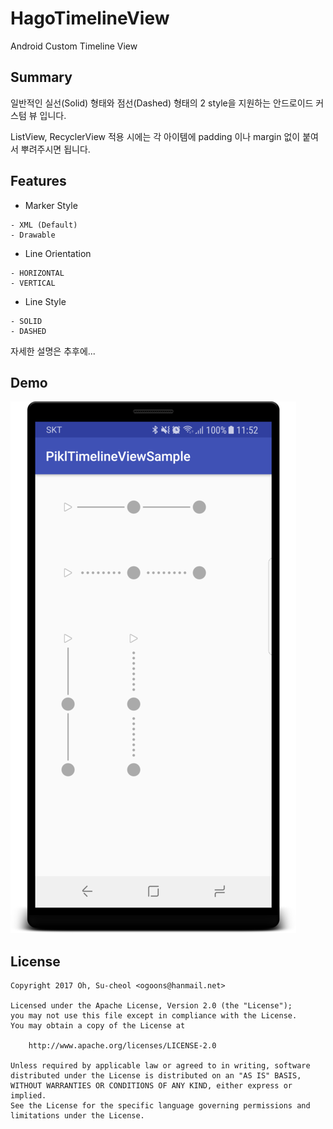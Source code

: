 # HagoTimelineView

Android Custom Timeline View

## Summary

일반적인 실선(Solid) 형태와 점선(Dashed) 형태의 2 style을 지원하는 안드로이드 커스텀 뷰 입니다.

ListView, RecyclerView 적용 시에는 각 아이템에 padding 이나 margin 없이 붙여서 뿌려주시면 됩니다.

## Features

- Marker Style
```
- XML (Default)
- Drawable
```

- Line Orientation
 ```
- HORIZONTAL
- VERTICAL
```

- Line Style
```
- SOLID
- DASHED
```

자세한 설명은 추후에...

## Demo

![HagoTimelineView Demo](./demo/demo.png)

## License

```
Copyright 2017 Oh, Su-cheol <ogoons@hanmail.net>

Licensed under the Apache License, Version 2.0 (the "License");
you may not use this file except in compliance with the License.
You may obtain a copy of the License at

    http://www.apache.org/licenses/LICENSE-2.0

Unless required by applicable law or agreed to in writing, software
distributed under the License is distributed on an "AS IS" BASIS,
WITHOUT WARRANTIES OR CONDITIONS OF ANY KIND, either express or implied.
See the License for the specific language governing permissions and
limitations under the License.
```
